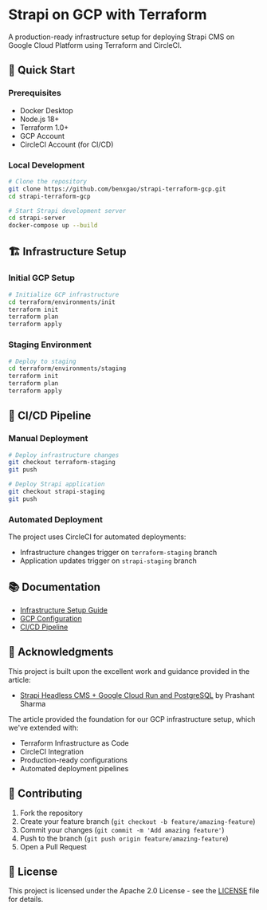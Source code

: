 # Strapi on GCP with Terraform

A production-ready infrastructure setup for deploying Strapi CMS on Google Cloud Platform using Terraform and CircleCI.

## 🚀 Quick Start

### Prerequisites

- Docker Desktop
- Node.js 18+
- Terraform 1.0+
- GCP Account
- CircleCI Account (for CI/CD)

### Local Development

```bash
# Clone the repository
git clone https://github.com/benxgao/strapi-terraform-gcp.git
cd strapi-terraform-gcp

# Start Strapi development server
cd strapi-server
docker-compose up --build
```

## 🏗 Infrastructure Setup

### Initial GCP Setup

```bash
# Initialize GCP infrastructure
cd terraform/environments/init
terraform init
terraform plan
terraform apply
```

### Staging Environment

```bash
# Deploy to staging
cd terraform/environments/staging
terraform init
terraform plan
terraform apply
```

## 🔄 CI/CD Pipeline

### Manual Deployment

```bash
# Deploy infrastructure changes
git checkout terraform-staging
git push

# Deploy Strapi application
git checkout strapi-staging
git push
```

### Automated Deployment

The project uses CircleCI for automated deployments:

- Infrastructure changes trigger on `terraform-staging` branch
- Application updates trigger on `strapi-staging` branch

## 📚 Documentation

- [Infrastructure Setup Guide](docs/terraform.md)
- [GCP Configuration](docs/gcp.md)
- [CI/CD Pipeline](docs/cicd.md)

## 🙏 Acknowledgments

This project is built upon the excellent work and guidance provided in the article:

- [Strapi Headless CMS + Google Cloud Run and PostgreSQL](https://medium.com/google-cloud/strapi-headless-cms-google-cloud-run-and-postgresql-6126b597b10c) by Prashant Sharma

The article provided the foundation for our GCP infrastructure setup, which we've extended with:

- Terraform Infrastructure as Code
- CircleCI Integration
- Production-ready configurations
- Automated deployment pipelines

## 🤝 Contributing

1. Fork the repository
2. Create your feature branch (`git checkout -b feature/amazing-feature`)
3. Commit your changes (`git commit -m 'Add amazing feature'`)
4. Push to the branch (`git push origin feature/amazing-feature`)
5. Open a Pull Request

## 📝 License

This project is licensed under the Apache 2.0 License - see the [LICENSE](LICENSE) file for details.
